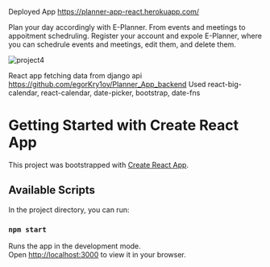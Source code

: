 Deployed App https://planner-app-react.herokuapp.com/

Plan your day accordingly with E-Planner. From events and meetings to appoitment schedruling.
Register your account and expole E-Planner, where you can schedrule events and meetings, edit them, and delete them.

![project4](https://user-images.githubusercontent.com/98567943/180490184-a86ab2ab-4d11-4905-a669-b679c1781abd.png)

React app fetching data from django api https://github.com/egorKry1ov/Planner_App_backend
Used react-big-calendar, react-calendar, date-picker, bootstrap, date-fns

# Getting Started with Create React App

This project was bootstrapped with [Create React App](https://github.com/facebook/create-react-app).

## Available Scripts

In the project directory, you can run:

### `npm start`

Runs the app in the development mode.\
Open [http://localhost:3000](http://localhost:3000) to view it in your browser.
